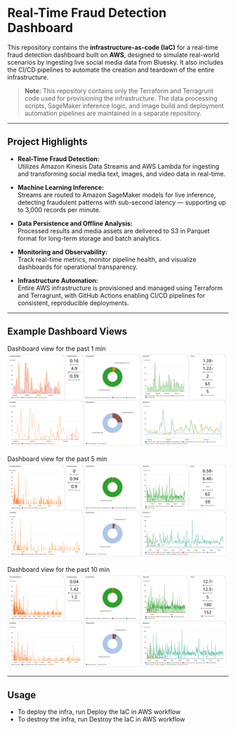 # Real-Time Fraud Detection Dashboard

This repository contains the **infrastructure-as-code (IaC)** for a real-time fraud detection dashboard built on **AWS**, designed to simulate real-world scenarios by ingesting live social media data from Bluesky. It also includes the CI/CD pipelines to automate the creation and teardown of the entire infrastructure.

> **Note:** This repository contains only the Terraform and Terragrunt code used for provisioning the infrastructure. The data processing scripts, SageMaker inference logic, and image build and deployment automation pipelines are maintained in a separate repository.

---

## Project Highlights

- **Real-Time Fraud Detection:**  
  Utilizes Amazon Kinesis Data Streams and AWS Lambda for ingesting and transforming social media text, images, and video data in real-time.

- **Machine Learning Inference:**  
  Streams are routed to Amazon SageMaker models for live inference, detecting fraudulent patterns with sub-second latency — supporting up to 3,000 records per minute.

- **Data Persistence and Offline Analysis:**  
  Processed results and media assets are delivered to S3 in Parquet format for long-term storage and batch analytics.

- **Monitoring and Observability:**  
  Track real-time metrics, monitor pipeline health, and visualize dashboards for operational transparency.

- **Infrastructure Automation:**  
  Entire AWS infrastructure is provisioned and managed using Terraform and Terragrunt, with GitHub Actions enabling CI/CD pipelines for consistent, reproducible deployments.

---

## Example Dashboard Views
Dashboard view for the past 1 min
![Alt text](resources/dashboard-sample-1min.png)

Dashboard view for the past 5 min
![Alt text](resources/dashboard-sample-5min.png)

Dashboard view for the past 10 min
![Alt text](resources/dashboard-sample-10min.png)

---

## Usage
- To deploy the infra, run Deploy the IaC in AWS workflow
- To destroy the infra, run Destroy the IaC in AWS workflow